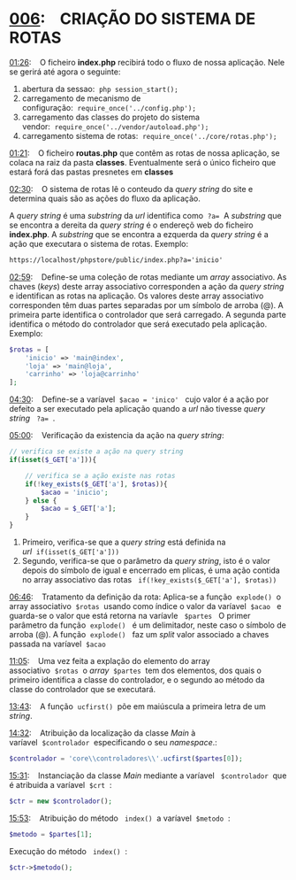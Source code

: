 # [006](https://youtu.be/KxSugX0nPFs):&nbsp;&nbsp;&nbsp;&nbsp;CRIAÇÃO DO SISTEMA DE ROTAS

[01:26](https://youtu.be/KxSugX0nPFs?t=86):&nbsp;&nbsp;&nbsp;&nbsp;O ficheiro __index.php__ recibirá todo o fluxo de nossa aplicação. Nele se gerirá até agora o seguinte:

1. abertura da sessao:&nbsp;&nbsp;`php session_start();`
2. carregamento de mecanismo de configuração:&nbsp;&nbsp;`require_once('../config.php');`
3. carregamento das classes do projeto do sistema vendor:&nbsp;&nbsp;`require_once('../vendor/autoload.php');`
4. carregamento sistema de rotas:&nbsp;&nbsp;`require_once('../core/rotas.php');`

[01:21](https://youtu.be/KxSugX0nPFs?t=121):&nbsp;&nbsp;&nbsp;&nbsp;O ficheiro __routas.php__ que contêm as rotas de nossa aplicação, se colaca na raiz da pasta __classes__. Eventualmente será o único ficheiro que estará forá das pastas presnetes em __classes__

[02:30](https://youtu.be/KxSugX0nPFs?t=150):&nbsp;&nbsp;&nbsp;&nbsp;O sistema de rotas lê o conteudo da _query string_ do site e determina quais são as ações do fluxo da aplicação. 

A _query string_ é uma  _substring_ da _url_ identifica como&nbsp;&nbsp;`?a=`&nbsp;&nbsp;A _substring_ que se encontra a dereita da _query string_ é o endereçõ web do ficheiro __index.php__. A _substring_ que se encontra a ezquerda da _query string_ é a ação que executara o sistema de rotas. Exemplo:

```html
https://localhost/phpstore/public/index.php?a='inicio'
```


[02:59](https://youtu.be/KxSugX0nPFs?t=179):&nbsp;&nbsp;&nbsp;&nbsp;Define-se uma coleção de rotas mediante um _array_ associativo. As chaves (_keys_) deste array associativo corresponden a ação da _query string_ e identifican as rotas na aplicação. Os valores deste array associativo corresponden têm duas partes separadas por um símbolo de arroba (@). A primeira parte identifica o controlador que será carregado. A segunda parte identifica o método do controlador que será executado pela aplicação. Exemplo:

```php
$rotas = [
    'inicio' => 'main@index',
    'loja' => 'main@loja',
    'carrinho' => 'loja@carrinho'
];
```
[04:30](https://youtu.be/KxSugX0nPFs?t=270):&nbsp;&nbsp;&nbsp;&nbsp;Define-se a varíavel&nbsp;&nbsp;`$acao = 'inico'` &nbsp;&nbsp;cujo valor é a ação por defeito a ser executado pela aplicação quando a _url_ não tivesse _query string_ &nbsp;&nbsp;`?a=`&nbsp;&nbsp;. 

[05:00](https://youtu.be/KxSugX0nPFs?t=300):&nbsp;&nbsp;&nbsp;&nbsp;Verificação da existencia da ação na _query string_:

```php
// verifica se existe a ação na query string
if(isset($_GET['a'])){

    // verifica se a ação existe nas rotas
    if(!key_exists($_GET['a'], $rotas)){
        $acao = 'inicio';
    } else {
        $acao = $_GET['a'];
    }
}
```
1. Primeiro, verifica-se que a _query string_ está definida na _url_&nbsp;&nbsp;`if(isset($_GET['a']))`&nbsp;&nbsp;
2. Segundo, verifica-se que o parâmetro da _query string_, isto é o valor depois do símbolo de igual e encerrado em plicas, é uma ação contida no array associativo das rotas &nbsp;&nbsp;`if(!key_exists($_GET['a'], $rotas))`&nbsp;&nbsp;

[06:46](https://youtu.be/KxSugX0nPFs?t=406):&nbsp;&nbsp;&nbsp;&nbsp;Tratamento da definição da rota:
Aplica-se a função&nbsp;&nbsp;`explode()`&nbsp;&nbsp;o array associativo&nbsp;&nbsp;`$rotas`&nbsp;&nbsp;usando como índice o valor da varíavel&nbsp;&nbsp;`$acao`&nbsp;&nbsp; e guarda-se o valor que está retorna na varíavle &nbsp;&nbsp;`$partes`&nbsp;&nbsp;
O primer parâmetro da função&nbsp;&nbsp;`explode()`&nbsp;&nbsp; é um delimitador, neste caso o símbolo de arroba (@). A função&nbsp;&nbsp;`explode()`&nbsp;&nbsp; faz um _split_ valor associado a chaves passada na varíavel&nbsp;&nbsp;`$acao`&nbsp;&nbsp;

[11:05](https://youtu.be/KxSugX0nPFs?t=665):&nbsp;&nbsp;&nbsp;&nbsp;Uma vez feita a explação do elemento do array associativo&nbsp;&nbsp;`$rotas`&nbsp;&nbsp;o _array_&nbsp;&nbsp;`$partes`&nbsp;&nbsp;tem dos elementos, dos quais o primeiro identifica a classe do controlador, e o segundo ao método da classe do controlador que se executará.

[13:43](https://youtu.be/KxSugX0nPFs?t=823):&nbsp;&nbsp;&nbsp;&nbsp;A função&nbsp;&nbsp;`ucfirst()`&nbsp;&nbsp;põe em maiúscula a primeira letra de um _string_.

[14:32](https://youtu.be/KxSugX0nPFs?t=872):&nbsp;&nbsp;&nbsp;&nbsp;Atribuição da localização da classe _Main_ à varíavel&nbsp;&nbsp;`$controlador`&nbsp;&nbsp;especificando o seu _namespace_.:

```php
$controlador = 'core\\controladores\\'.ucfirst($partes[0]);
```

[15:31](https://youtu.be/KxSugX0nPFs?t=926):&nbsp;&nbsp;&nbsp;&nbsp;Instanciação da classe _Main_ mediante a varíavel &nbsp;&nbsp;`$controlador`&nbsp;&nbsp;que é atribuida a varíavel&nbsp;&nbsp;`$crt`&nbsp;&nbsp;:

```php
$ctr = new $controlador();
```

[15:53](https://youtu.be/KxSugX0nPFs?t=953):&nbsp;&nbsp;&nbsp;&nbsp;Atribuição do método &nbsp;&nbsp;`index()`&nbsp;&nbsp;a varíavel&nbsp;&nbsp;`$metodo`&nbsp;&nbsp;:

```php
$metodo = $partes[1];
```
Execução do método &nbsp;&nbsp;`index()`&nbsp;&nbsp;:

```php
$ctr->$metodo();
```
